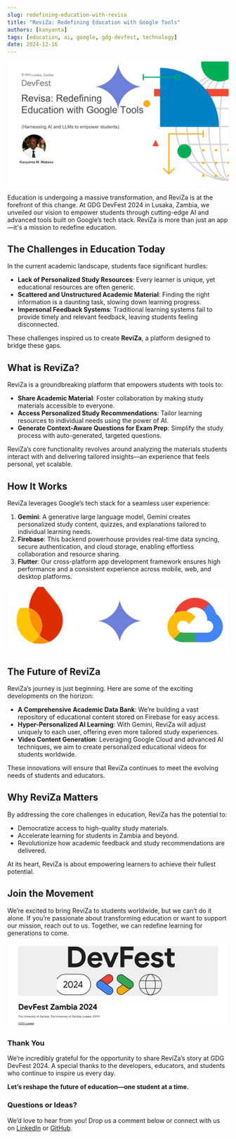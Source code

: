 ```yaml
---
slug: redefining-education-with-revisa
title: "ReviZa: Redefining Education with Google Tools"
authors: [kanyanta]
tags: [education, ai, google, gdg-devfest, technology]
date: 2024-12-16
---
```


![ReviZa Banner](imgs/hero_img.png)

Education is undergoing a massive transformation, and ReviZa is at the forefront of this change. At GDG DevFest 2024 in Lusaka, Zambia, we unveiled our vision to empower students through cutting-edge AI and advanced tools built on Google’s tech stack. ReviZa is more than just an app—it's a mission to redefine education.

## The Challenges in Education Today

In the current academic landscape, students face significant hurdles:

- **Lack of Personalized Study Resources**: Every learner is unique, yet educational resources are often generic.
- **Scattered and Unstructured Academic Material**: Finding the right information is a daunting task, slowing down learning progress.
- **Impersonal Feedback Systems**: Traditional learning systems fail to provide timely and relevant feedback, leaving students feeling disconnected.

These challenges inspired us to create **ReviZa**, a platform designed to bridge these gaps.

## What is ReviZa?

ReviZa is a groundbreaking platform that empowers students with tools to:

- **Share Academic Material**: Foster collaboration by making study materials accessible to everyone.
- **Access Personalized Study Recommendations**: Tailor learning resources to individual needs using the power of AI.
- **Generate Context-Aware Questions for Exam Prep**: Simplify the study process with auto-generated, targeted questions.

ReviZa’s core functionality revolves around analyzing the materials students interact with and delivering tailored insights—an experience that feels personal, yet scalable.

## How It Works

ReviZa leverages Google’s tech stack for a seamless user experience:

1. **Gemini**: A generative large language model, Gemini creates personalized study content, quizzes, and explanations tailored to individual learning needs.
2. **Firebase**: This backend powerhouse provides real-time data syncing, secure authentication, and cloud storage, enabling effortless collaboration and resource sharing.
3. **Flutter**: Our cross-platform app development framework ensures high performance and a consistent experience across mobile, web, and desktop platforms.

![Tools Used in ReviZa](imgs/reviza_tools.png)

## The Future of ReviZa

ReviZa’s journey is just beginning. Here are some of the exciting developments on the horizon:

- **A Comprehensive Academic Data Bank**: We’re building a vast repository of educational content stored on Firebase for easy access.
- **Hyper-Personalized AI Learning**: With Gemini, ReviZa will adjust uniquely to each user, offering even more tailored study experiences.
- **Video Content Generation**: Leveraging Google Cloud and advanced AI techniques, we aim to create personalized educational videos for students worldwide.

These innovations will ensure that ReviZa continues to meet the evolving needs of students and educators.

## Why ReviZa Matters

By addressing the core challenges in education, ReviZa has the potential to:

- Democratize access to high-quality study materials.
- Accelerate learning for students in Zambia and beyond.
- Revolutionize how academic feedback and study recommendations are delivered.

At its heart, ReviZa is about empowering learners to achieve their fullest potential.

## Join the Movement

We’re excited to bring ReviZa to students worldwide, but we can’t do it alone. If you’re passionate about transforming education or want to support our mission, reach out to us. Together, we can redefine learning for generations to come.

![GDG DevFest 2024](imgs/dev_fest_banner.png)

### Thank You

We’re incredibly grateful for the opportunity to share ReviZa’s story at GDG DevFest 2024. A special thanks to the developers, educators, and students who continue to inspire us every day.

**Let’s reshape the future of education—one student at a time.**

### Questions or Ideas?

We’d love to hear from you! Drop us a comment below or connect with us on [LinkedIn](https://linkedin.com/in/kanyantamakasa) or [GitHub](https://github.com/KanyantaM).
